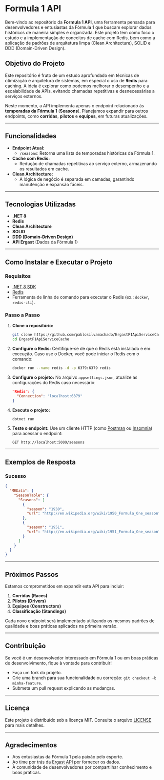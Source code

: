 # Formula 1 API 

Bem-vindo ao repositório da **Formula 1 API**, uma ferramenta pensada para desenvolvedores e entusiastas da Fórmula 1 que buscam explorar dados históricos de maneira simples e organizada. Este projeto tem como foco o estudo e a implementação de conceitos de cache com Redis, bem como a aplicação de padrões de arquitetura limpa (Clean Architecture), SOLID e DDD (Domain-Driven Design).

## Objetivo do Projeto

Este repositório é fruto de um estudo aprofundado em técnicas de otimização e arquitetura de sistemas, em especial o uso de **Redis** para caching. A ideia é explorar como podemos melhorar o desempenho e a escalabilidade de APIs, evitando chamadas repetitivas e desnecessárias a serviços externos.

Neste momento, a API implementa apenas o endpoint relacionado às **temporadas da Fórmula 1** (**Seasons**). Planejamos expandir para outros endpoints, como **corridas**, **pilotos** e **equipes**, em futuras atualizações.

---

## Funcionalidades

- **Endpoint Atual:**
  - `/seasons`: Retorna uma lista de temporadas históricas da Fórmula 1.
- **Cache com Redis:**
  - Redução de chamadas repetitivas ao serviço externo, armazenando os resultados em cache.
- **Clean Architecture:**
  - A lógica de negócio é separada em camadas, garantindo manutenção e expansão fáceis.

---

## Tecnologias Utilizadas

- **.NET 8**
- **Redis**
- **Clean Architecture**
- **SOLID**
- **DDD (Domain-Driven Design)**
- **API Ergast** (Dados da Fórmula 1)

---

## Como Instalar e Executar o Projeto

### Requisitos

- [.NET 8 SDK](https://dotnet.microsoft.com/download)
- [Redis](https://redis.io/download)
- Ferramenta de linha de comando para executar o Redis (ex.: `docker`, `redis-cli`).

### Passo a Passo

1. **Clone o repositório:**
   ```bash
   git clone https://github.com/pablosilvamachado/ErgastF1ApiServiceCache.git
   cd ErgastF1ApiServiceCache
   ```

2. **Configure o Redis:**
   Certifique-se de que o Redis está instalado e em execução.
   Caso use o Docker, você pode iniciar o Redis com o comando:
   ```bash
   docker run --name redis -d -p 6379:6379 redis
   ```

3. **Configure o projeto:**
   No arquivo `appsettings.json`, atualize as configurações do Redis caso necessário:
   ```json
   "Redis": {
     "Connection": "localhost:6379"
   }
   ```

4. **Execute o projeto:**
   ```bash
   dotnet run
   ```

5. **Teste o endpoint:**
   Use um cliente HTTP (como [Postman](https://www.postman.com/) ou [Insomnia](https://insomnia.rest/)) para acessar o endpoint:
   ```http
   GET http://localhost:5000/seasons
   ```

---

## Exemplos de Resposta

### Sucesso

```json
{
  "MRData": {
    "SeasonTable": {
      "Seasons": [
        {
          "season": "1950",
          "url": "http://en.wikipedia.org/wiki/1950_Formula_One_season"
        },
        {
          "season": "1951",
          "url": "http://en.wikipedia.org/wiki/1951_Formula_One_season"
        }
      ]
    }
  }
}
```

---

## Próximos Passos

Estamos comprometidos em expandir esta API para incluir:

1. **Corridas (Races)**
2. **Pilotos (Drivers)**
3. **Equipes (Constructors)**
4. **Classificação (Standings)**

Cada novo endpoint será implementado utilizando os mesmos padrões de qualidade e boas práticas aplicados na primeira versão.

---

## Contribuição

Se você é um desenvolvedor interessado em Fórmula 1 ou em boas práticas de desenvolvimento, fique à vontade para contribuir!

- Faça um fork do projeto.
- Crie uma branch para sua funcionalidade ou correção: `git checkout -b minha-feature`.
- Submeta um pull request explicando as mudanças.

---

## Licença

Este projeto é distribuído sob a licença MIT. Consulte o arquivo [LICENSE](LICENSE) para mais detalhes.

---

## Agradecimentos

- Aos entusiastas da Fórmula 1 pela paixão pelo esporte.
- Ao time por trás da [Ergast API](https://ergast.com/mrd/) por fornecer os dados.
- À comunidade de desenvolvedores por compartilhar conhecimento e boas práticas.

